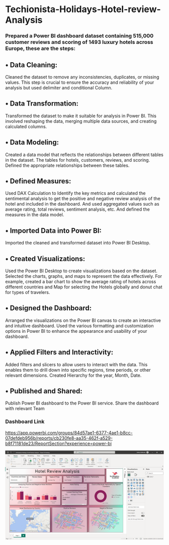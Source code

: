 # Techionista-Holidays-Hotel-review-Analysis

### Prepared a Power BI dashboard dataset containing 515,000 customer reviews and scoring of 1493 luxury hotels across Europe, these are the steps:

## • Data Cleaning: 
Cleaned the dataset to remove any inconsistencies, duplicates, or missing values. 
This step is crucial to ensure the accuracy and reliability of your analysis but used delimiter and conditional Column.

## • Data Transformation: 
Transformed the dataset to make it suitable for analysis in Power BI. 
This involved reshaping the data, merging multiple data sources, and creating calculated columns.

## • Data Modeling: 
Created a data model that reflects the relationships between different tables in the dataset. 
The tables for hotels, customers, reviews, and scoring. Defined the appropriate relationships between these tables.

## • Defined Measures: 
Used DAX Calculation to Identify the key metrics and calculated the sentimental analysis to get the positive and negative review analysis of the hotel and included in the dashboard. 
And used aggregated values such as average rating, total reviews, sentiment analysis, etc. And defined the measures in the data model.

## • Imported Data into Power BI: 
Imported the cleaned and transformed dataset into Power BI Desktop. 

## • Created Visualizations: 
Used the Power BI Desktop to create visualizations based on the dataset. 
Selected the charts, graphs, and maps to represent the data effectively. 
For example, created a bar chart to show the average rating of hotels across different countries and Map for selecting the Hotels globally and donut chat for types of travelers.

## • Designed the Dashboard: 
Arranged the visualizations on the Power BI canvas to create an interactive and intuitive dashboard. 
Used the various formatting and customization options in Power BI to enhance the appearance and usability of your dashboard.

## • Applied Filters and Interactivity: 
Added filters and slicers to allow users to interact with the data. This enables them to drill down into specific regions, time periods, or other relevant dimensions. 
Created Hierarchy for the year, Month, Date.

## • Published and Shared:  
Publish Power BI dashboard to the Power BI service. Share the dashboard with relevant Team
### Dashboard Link
https://app.powerbi.com/groups/84d57ae1-6377-4ae1-b8cc-07defdeb956b/reports/cb230fe8-aa35-462f-a529-b8f71181de23/ReportSection?experience=power-bi

![](https://github.com/Ankita-Belkhede/Techionista-Holidays-Hotel-review-Analysis/blob/main/Dashboard.png?raw=true)

